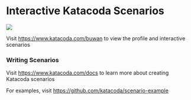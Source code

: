 # Interactive Katacoda Scenarios

[![](http://shields.katacoda.com/katacoda/buwan/count.svg)](https://www.katacoda.com/buwan "Get your profile on Katacoda.com")

Visit https://www.katacoda.com/buwan to view the profile and interactive scenarios

### Writing Scenarios
Visit https://www.katacoda.com/docs to learn more about creating Katacoda scenarios

For examples, visit https://github.com/katacoda/scenario-example
